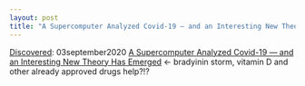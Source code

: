 ```yaml
---
layout: post
title: "A Supercomputer Analyzed Covid-19 — and an Interesting New Theory Has Emerged"
---
```

[Discovered](http://rolandtanglao.com/2020/07/29/p1-blogthis-checkvist-list-links-to-blog/): 03september2020 [A Supercomputer Analyzed Covid-19 — and an Interesting New Theory Has Emerged](https://elemental.medium.com/a-supercomputer-analyzed-covid-19-and-an-interesting-new-theory-has-emerged-31cb8eba9d63) <- bradyinin storm, vitamin D and other already approved drugs help?!?
